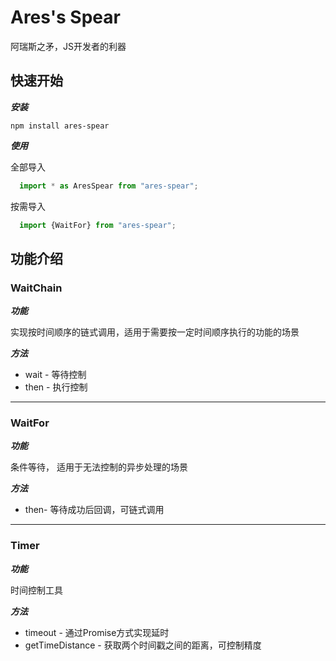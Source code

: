 # Ares's Spear

阿瑞斯之矛，JS开发者的利器

## 快速开始

***安装***

`npm install ares-spear`

***使用***

全部导入
```javascript
  import * as AresSpear from "ares-spear";
```
按需导入
```javascript
  import {WaitFor} from "ares-spear";
```

## 功能介绍
### WaitChain

***功能***

实现按时间顺序的链式调用，适用于需要按一定时间顺序执行的功能的场景

***方法***

* wait - 等待控制
* then - 执行控制
---
### WaitFor

***功能***

条件等待， 适用于无法控制的异步处理的场景

***方法***

* then- 等待成功后回调，可链式调用
---
### Timer  
***功能***

时间控制工具

***方法***

* timeout - 通过Promise方式实现延时
* getTimeDistance - 获取两个时间戳之间的距离，可控制精度
